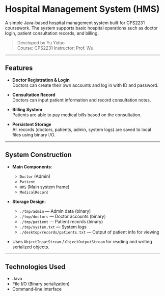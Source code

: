 #  Hospital Management System (HMS)

A simple Java-based hospital management system built for CPS2231 coursework. The system supports basic hospital operations such as doctor login, patient consultation records, and billing.

> Developed by Yu Yiduo  
> Course: CPS2231 
> Instructor: Prof. Wu

---

##  Features

- **Doctor Registration & Login**  
  Doctors can create their own accounts and log in with ID and password.

- **Consultation Record**  
  Doctors can input patient information and record consultation notes.

- **Billing System**  
  Patients are able to pay medical bills based on the consultation.

- **Persistent Storage**  
  All records (doctors, patients, admin, system logs) are saved to local files using binary I/O.

---

##  System Construction

- **Main Components**:
    - `Doctor` (Admin)
    - `Patient`
    - `HMS` (Main system frame)
    - `MedicalRecord`

- **Storage Design**:
    - `./tmp/admin` — Admin data (binary)
    - `./tmp/doctors` — Doctor accounts (binary)
    - `./tmp/patient` — Patient records (binary)
    - `./tmp/system.txt` — System logs
    - `./desktop/records/patients.txt` — Output of patient info for viewing

- Uses `ObjectInputStream` / `ObjectOutputStream` for reading and writing serialized objects.

---

## Technologies Used

- Java
- File I/O (Binary serialization)
- Command-line interface





